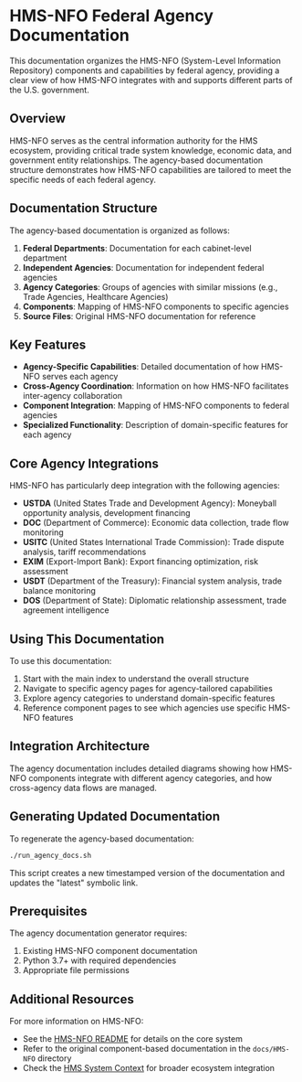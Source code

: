 # HMS-NFO Federal Agency Documentation

This documentation organizes the HMS-NFO (System-Level Information Repository) components and capabilities by federal agency, providing a clear view of how HMS-NFO integrates with and supports different parts of the U.S. government.

## Overview

HMS-NFO serves as the central information authority for the HMS ecosystem, providing critical trade system knowledge, economic data, and government entity relationships. The agency-based documentation structure demonstrates how HMS-NFO capabilities are tailored to meet the specific needs of each federal agency.

## Documentation Structure

The agency-based documentation is organized as follows:

1. **Federal Departments**: Documentation for each cabinet-level department
2. **Independent Agencies**: Documentation for independent federal agencies
3. **Agency Categories**: Groups of agencies with similar missions (e.g., Trade Agencies, Healthcare Agencies)
4. **Components**: Mapping of HMS-NFO components to specific agencies
5. **Source Files**: Original HMS-NFO documentation for reference

## Key Features

- **Agency-Specific Capabilities**: Detailed documentation of how HMS-NFO serves each agency
- **Cross-Agency Coordination**: Information on how HMS-NFO facilitates inter-agency collaboration
- **Component Integration**: Mapping of HMS-NFO components to federal agencies
- **Specialized Functionality**: Description of domain-specific features for each agency

## Core Agency Integrations

HMS-NFO has particularly deep integration with the following agencies:

- **USTDA** (United States Trade and Development Agency): Moneyball opportunity analysis, development financing
- **DOC** (Department of Commerce): Economic data collection, trade flow monitoring
- **USITC** (United States International Trade Commission): Trade dispute analysis, tariff recommendations
- **EXIM** (Export-Import Bank): Export financing optimization, risk assessment
- **USDT** (Department of the Treasury): Financial system analysis, trade balance monitoring
- **DOS** (Department of State): Diplomatic relationship assessment, trade agreement intelligence

## Using This Documentation

To use this documentation:

1. Start with the main index to understand the overall structure
2. Navigate to specific agency pages for agency-tailored capabilities
3. Explore agency categories to understand domain-specific features
4. Reference component pages to see which agencies use specific HMS-NFO features

## Integration Architecture

The agency documentation includes detailed diagrams showing how HMS-NFO components integrate with different agency categories, and how cross-agency data flows are managed.

## Generating Updated Documentation

To regenerate the agency-based documentation:

```bash
./run_agency_docs.sh
```

This script creates a new timestamped version of the documentation and updates the "latest" symbolic link.

## Prerequisites

The agency documentation generator requires:

1. Existing HMS-NFO component documentation
2. Python 3.7+ with required dependencies
3. Appropriate file permissions

## Additional Resources

For more information on HMS-NFO:

- See the [HMS-NFO README](HMS_NFO_README.md) for details on the core system
- Refer to the original component-based documentation in the `docs/HMS-NFO` directory
- Check the [HMS System Context](hms_system_context.md) for broader ecosystem integration